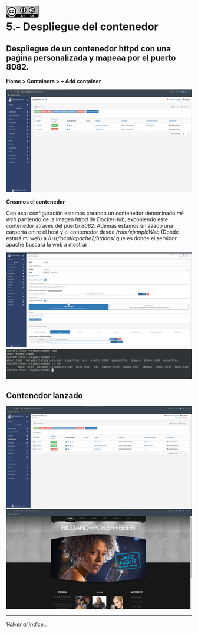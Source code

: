 <img src="../imagenes/MI-LICENCIA88x31.png" style="float: left; margin-right: 10px;" />

# 5.- Despliegue del contenedor
## Despliegue de un contenedor httpd con una paǵina personalizada y mapeaa por el puerto 8082.

**Home > Containers > + Add container**

![añadircontenedor](../imagenes/add.png)

**Creamos el contenedor**

Con esat configuración estamos creando un contenedor denominado *mi-web* partiendo de la imagen *httpd* de DockerHub, exponiendo este contenedor atraves del puerto *8082*. Además estamos enlazado una carperta entre el host y el contenedor desde */root/ejemploWeb* (Donde estará mi web) a */usr/local/apache2/htdocs/* que es donde el servidor apache buscará la web a mostrar

![añadircontenedor2](../imagenes/runMaquina.png)
![pasos previos](../imagenes/pasosPrevios.png)
## Contenedor lanzado

![vista portainer](../imagenes/lanzado.png)
![vista navegador](../imagenes/pruebaWeb.png)
________________________________________
*[Volver al indice...](../README.md)*